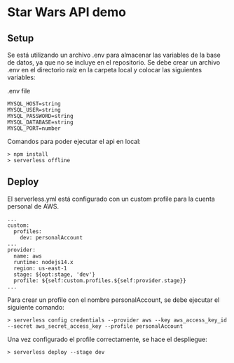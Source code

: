 # Star Wars API demo

## Setup

Se está utilizando un archivo .env para almacenar las variables de la base de datos, ya que no se incluye en el repositorio.
Se debe crear un archivo .env en el directorio raíz en la carpeta local y colocar las siguientes variables:

.env file
```
MYSQL_HOST=string
MYSQL_USER=string
MYSQL_PASSWORD=string
MYSQL_DATABASE=string
MYSQL_PORT=number
```

Comandos para poder ejecutar el api en local:
```
> npm install
> serverless offline
```

## Deploy

El serverless.yml está configurado con un custom profile para la cuenta personal de AWS.
```
...
custom:
  profiles:
    dev: personalAccount
...
provider:
  name: aws
  runtime: nodejs14.x
  region: us-east-1
  stage: ${opt:stage, 'dev'}
  profile: ${self:custom.profiles.${self:provider.stage}}
...
```

Para crear un profile con el nombre personalAccount, se debe ejecutar el siguiente comando:

```
> serverless config credentials --provider aws --key aws_access_key_id --secret aws_secret_access_key --profile personalAccount
```

Una vez configurado el profile correctamente, se hace el despliegue:

```
> serverless deploy --stage dev 
```
